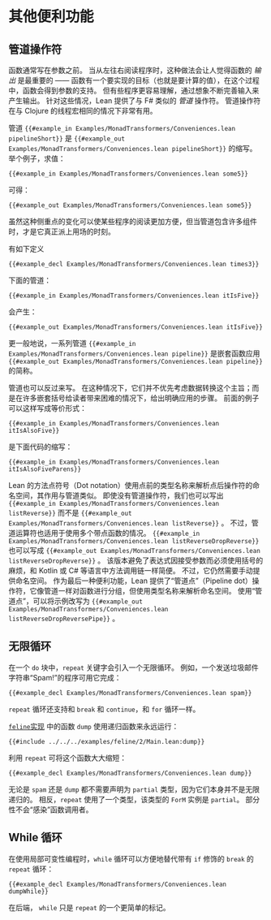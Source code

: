 <!--
# Additional Conveniences
-->
# 其他便利功能

<!--
## Pipe Operators
-->
## 管道操作符

<!--
Functions are normally written before their arguments.
When reading a program from left to right, this promotes a view in which the function's _output_ is paramount—the function has a goal to achieve (that is, a value to compute), and it receives arguments to support it in this process.
But some programs are easier to understand in terms of an input that is successively refined to produce the output.
For these situations, Lean provides a _pipeline_ operator which is similar to the that provided by F#.
Pipeline operators are useful in the same situations as Clojure's threading macros.
-->

函数通常写在参数之前。
当从左往右阅读程序时，这种做法会让人觉得函数的 _输出_ 是最重要的 —— 函数有一个要实现的目标（也就是要计算的值），在这个过程中，函数会得到参数的支持。
但有些程序更容易理解，通过想象不断完善输入来产生输出。
针对这些情况，Lean 提供了与 F# 类似的 _管道_ 操作符。
管道操作符在与 Clojure 的线程宏相同的情况下非常有用。

<!--
The pipeline `{{#example_in Examples/MonadTransformers/Conveniences.lean pipelineShort}}` is short for `{{#example_out Examples/MonadTransformers/Conveniences.lean pipelineShort}}`.
For example, evaluating:
-->
管道 `{{#example_in Examples/MonadTransformers/Conveniences.lean pipelineShort}}` 是 `{{#example_out Examples/MonadTransformers/Conveniences.lean pipelineShort}}` 的缩写。
举个例子，求值：
```lean
{{#example_in Examples/MonadTransformers/Conveniences.lean some5}}
```
<!--
results in:
-->
可得：
```output info
{{#example_out Examples/MonadTransformers/Conveniences.lean some5}}
```
<!--
While this change of emphasis can make some programs more convenient to read, pipelines really come into their own when they contain many components.
-->
虽然这种侧重点的变化可以使某些程序的阅读更加方便，但当管道包含许多组件时，才是它真正派上用场的时刻。

<!--
With the definition:
-->
有如下定义
```lean
{{#example_decl Examples/MonadTransformers/Conveniences.lean times3}}
```
<!--
the following pipeline:
-->
下面的管道：
```lean
{{#example_in Examples/MonadTransformers/Conveniences.lean itIsFive}}
```
<!--
yields:
-->
会产生：
```output info
{{#example_out Examples/MonadTransformers/Conveniences.lean itIsFive}}
```
<!--
More generally, a series of pipelines `{{#example_in Examples/MonadTransformers/Conveniences.lean pipeline}}` is short for nested function applications `{{#example_out Examples/MonadTransformers/Conveniences.lean pipeline}}`.
-->

更一般地说，一系列管道 `{{#example_in Examples/MonadTransformers/Conveniences.lean pipeline}}` 是嵌套函数应用 `{{#example_out Examples/MonadTransformers/Conveniences.lean pipeline}}` 的简称。

<!--
Pipelines may also be written in reverse.
In this case, they do not place the subject of data transformation first; however, in cases where many nested parentheses pose a challenge for readers, they can clarify the steps of application.
The prior example could be equivalently written as:
-->

管道也可以反过来写。
在这种情况下，它们并不优先考虑数据转换这个主旨；而是在许多嵌套括号给读者带来困难的情况下，给出明确应用的步骤。
前面的例子可以这样写成等价形式：
```lean
{{#example_in Examples/MonadTransformers/Conveniences.lean itIsAlsoFive}}
```
<!--
which is short for:
-->
是下面代码的缩写：
```lean
{{#example_in Examples/MonadTransformers/Conveniences.lean itIsAlsoFiveParens}}
```

<!--
Lean's method dot notation that uses the name of the type before the dot to resolve the namespace of the operator after the dot serves a similar purpose to pipelines.
Even without the pipeline operator, it is possible to write `{{#example_in Examples/MonadTransformers/Conveniences.lean listReverse}}` instead of `{{#example_out Examples/MonadTransformers/Conveniences.lean listReverse}}`.
However, the pipeline operator is also useful for dotted functions when using many of them.
`{{#example_in Examples/MonadTransformers/Conveniences.lean listReverseDropReverse}}` can also be written as `{{#example_out Examples/MonadTransformers/Conveniences.lean listReverseDropReverse}}`.
This version avoids having to parenthesize expressions simply because they accept arguments, and it recovers the convenience of a chain of method calls in languages like Kotlin or C#.
However, it still requires the namespace to be provided by hand.
As a final convenience, Lean provides the "pipeline dot" operator, which groups functions like the pipeline but uses the name of the type to resolve namespaces.
With "pipeline dot", the example can be rewritten to `{{#example_out Examples/MonadTransformers/Conveniences.lean listReverseDropReversePipe}}`.
-->

Lean 的方法点符号（Dot notation）使用点前的类型名称来解析点后操作符的命名空间，其作用与管道类似。
即使没有管道操作符，我们也可以写出 `{{#example_in Examples/MonadTransformers/Conveniences.lean listReverse}}` 而不是 `{{#example_out Examples/MonadTransformers/Conveniences.lean listReverse}}` 。
不过，管道运算符也适用于使用多个带点函数的情况。
`{{#example_in Examples/MonadTransformers/Conveniences.lean listReverseDropReverse}}` 也可以写成 `{{#example_out Examples/MonadTransformers/Conveniences.lean listReverseDropReverse}}` 。
该版本避免了表达式因接受参数而必须使用括号的麻烦，和 Kotlin 或 C# 等语言中方法调用链一样简便。
不过，它仍然需要手动提供命名空间。
作为最后一种便利功能，Lean 提供了“管道点”（Pipeline dot）操作符，它像管道一样对函数进行分组，但使用类型名称来解析命名空间。
使用“管道点”，可以将示例改写为 `{{#example_out Examples/MonadTransformers/Conveniences.lean listReverseDropReversePipe}}` 。

<!--
## Infinite Loops
-->
## 无限循环

<!--
Within a `do`-block, the `repeat` keyword introduces an infinite loop.
For example, a program that spams the string `"Spam!"` can use it:
-->
在一个 `do` 块中，`repeat` 关键字会引入一个无限循环。
例如，一个发送垃圾邮件字符串“Spam!”的程序可用它完成：
```lean
{{#example_decl Examples/MonadTransformers/Conveniences.lean spam}}
```
<!--
A `repeat` loop supports `break` and `continue`, just like `for` loops.
-->
`repeat` 循环还支持和 `break` 和 `continue`，和 `for` 循环一样。

<!--
The `dump` function from the [implementation of `feline`](../hello-world/cat.md#streams) uses a recursive function to run forever:
-->

[`feline`实现](../hello-world/cat.md#streams) 中的函数 `dump` 使用递归函数来永远运行：
```lean
{{#include ../../../examples/feline/2/Main.lean:dump}}
```
<!--
This function can be greatly shortened using `repeat`:
-->
利用 `repeat` 可将这个函数大大缩短：
```lean
{{#example_decl Examples/MonadTransformers/Conveniences.lean dump}}
```

<!--
Neither `spam` nor `dump` need to be declared as `partial` because they are not themselves infinitely recursive.
Instead, `repeat` makes use of a type whose `ForM` instance is `partial`.
Partiality does not "infect" calling functions.
-->
无论是 `spam` 还是 `dump` 都不需要声明为 `partial` 类型，因为它们本身并不是无限递归的。
相反，`repeat` 使用了一个类型，该类型的 `ForM` 实例是 `partial`。
部分性不会“感染”函数调用者。

<!--
## While Loops
-->
## While 循环

<!--
When programming with local mutability, `while` loops can be a convenient alternative to `repeat` with an `if`-guarded `break`:
-->
在使用局部可变性编程时，`while` 循环可以方便地替代带有 `if` 修饰的 `break` 的 `repeat` 循环：
```lean
{{#example_decl Examples/MonadTransformers/Conveniences.lean dumpWhile}}
```
<!--
Behind the scenes, `while` is just a simpler notation for `repeat`.
-->
在后端， `while` 只是 `repeat` 的一个更简单的标记。

